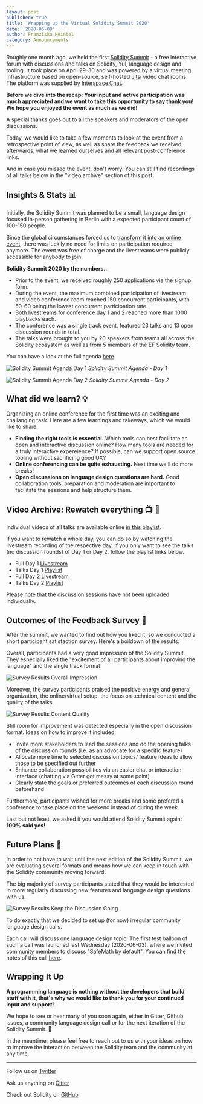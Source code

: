 ```yaml
---
layout: post
published: true
title: 'Wrapping up the Virtual Solidity Summit 2020'
date: '2020-06-09'
author: Franziska Heintel
category: Announcements
---
```


Roughly one month ago, we held the first [Solidity Summit](https://solidity-summit.ethereum.org/) - a free interactive forum with discussions and talks on Solidity, Yul, language design and tooling. It took place on April 29-30 and was powered by a virtual meeting infrastructure based on open-source, self-hosted [Jitsi](https://jitsi.org/) video chat rooms. The platform was supplied by [Interspace.Chat](https://github.com/interspacechat/interspace.chat).

**Before we dive into the recap: Your input and active participation was much appreciated and we want to take this opportunity to say thank you! We hope you enjoyed the event as much as we did!** 

A special thanks goes out to all the speakers and moderators of the open discussions.

Today, we would like to take a few moments to look at the event from a retrospective point of view, as well as share the feedback we received afterwards, what we learned ourselves and all relevant post-conference links. 

And in case you missed the event, don't worry! You can still find recordings of all talks below in the "video archive" section of this post.

## Insights & Stats 📊

Initially, the Solidity Summit was planned to be a small, language design focused in-person gathering in Berlin with a expected participant count of 100-150 people.

Since the global circumstances forced us to [transform it into an online event](https://solidity.ethereum.org/2020/04/17/solidity-summit-2020-goes-interspace/), there was luckily no need for limits on participation required anymore. The event was free of charge and the livestreams were publicly accessible for anybody to join.

**Solidity Summit 2020 by the numbers..**
* Prior to the event, we received roughly 250 applications via the signup form.
* During the event, the maximum combined participation of livestream and video conference room reached 150 concurrent participants, with 50-60 being the lowest concurrent participation rate.
* Both livestreams for conference day 1 and 2 reached more than 1000 playbacks each.
* The conference was a single track event, featured 23 talks and 13 open discussion rounds in total. 
* The talks were brought to you by 20 speakers from teams all across the Solidity ecosystem as well as from 5 members of the EF Solidity team.

You can have a look at the full agenda [here](https://docs.google.com/spreadsheets/d/1ylkaTYKx9TbAifCgyH2jN9SKJKrYfzab9zzTZgSL44g/edit#gid=0). 

![Solidity Summit Agenda Day 1](/img/2020/06/AgendaDay1.png)
*Solidity Summit Agenda - Day 1*

![Solidity Summit Agenda Day 2](/img/2020/06/AgendaDay2.png)
*Solidity Summit Agenda - Day 2*

## What did we learn? 💡

Organizing an online conference for the first time was an exciting and challanging task. Here are a few learnings and takeways, which we would like to share:

* **Finding the right tools is essential.** Which tools can best facilitate an open and interactive discussion online? How many tools are needed for a truly interactive expereience? If possible, can we support open source tooling without sacrificing good UX?
* **Online conferencing can be quite exhausting.** Next time we'll do more breaks!
* **Open discussions on language design questions are hard.** Good collaboration tools, preparation and moderation are important to facilitate the sessions and help structure them.

## Video Archive: Rewatch everything 📺 🍿

Individual videos of all talks are available online [in this playlist](https://www.youtube.com/playlist?list=PLaM7G4Llrb7xlGxwlYGTy1T-GHpytE3RC). 

If you want to rewatch a whole day, you can do so by watching the livestream recording of the respective day. If you only want to see the talks (no discussion rounds) of Day 1 or Day 2, follow the playlist links below.

- Full Day 1 [Livestream](https://www.youtube.com/watch?v=lhjo2FuU4v0&list=PLX8x7Zj6VezlP4XWSSgly6tQlb87g4Cca)
- Talks Day 1 [Playlist](https://www.youtube.com/watch?v=eZERCEhk5lg&list=PLX8x7Zj6Vezk-AGlO3Ip_vPVwroV9aNqB)
- Full Day 2 [Livestream](https://www.youtube.com/watch?v=U3QsM_UDah0&list=PLX8x7Zj6VezlP4XWSSgly6tQlb87g4Cca&index=2)
- Talks Day 2 [Playlist](https://www.youtube.com/watch?v=e1_4xk9nLy8&list=PLX8x7Zj6VezkiZCiif7AcID-yNaV1EPj3)

Please note that the discussion sessions have not been uploaded individually.

## Outcomes of the Feedback Survey 📮

After the summit, we wanted to find out how you liked it, so we conducted a short participant satisfaction survey. Here's a boildown of the results: 

Overall, participants had a very good impression of the Solidity Summit. They especially liked the "excitement of all participants about improving the language" and the single track format.


![Survey Results Overall Impression](/img/2020/06/surveyOverall.png)

Moreover, the survey participants praised the positive energy and general organization, the online/virtual setup, the focus on technical content and the quality of the talks.

![Survey Results Content Quality](/img/2020/06/surveyQuality.png)

Still room for improvement was detected especially in the open discussion format. Ideas on how to improve it included:
* Invite more stakeholders to lead the sessions and do the opening talks of the discussion rounds (i.e. as an advocate for a specific feature)
* Allocate more time to selected discussion topics/ feature ideas to allow those to be specified out further
* Enhance collaboration possibilities via an easier chat or interaction interface (chatting via Gitter got messy at some point)
* Clearly state the goals or preferred outcomes of each discussion round beforehand

Furthermore, participants wished for more breaks and some prefered a conference to take place on the weekend instead of during the week.

Last but not least, we asked if you would attend Solidity Summit again: **100% said yes!**

## Future Plans 🔮

In order to not have to wait until the next edition of the Solidity Summit, we are evaluating several formats and means how we can keep in touch with the Solidity community moving forward. 

The big majority of survey participants stated that they would be interested in more regularly discussing new features and language design questions with us.

![Survey Results Keep the Discussion Going](/img/2020/06/surveyDiscuss.png)

To do exactly that we decided to set up (for now) irregular community language design calls. 

Each call will discuss one language design topic. The first test balloon of such a call was launched last Wednesday (2020-06-03), where we invited community members to discuss "SafeMath by default". You can find the notes of this call [here](https://github.com/ethereum/solidity/issues/9054).

## Wrapping It Up

**A programming language is nothing without the developers that build stuff with it, that's why we would like to thank you for your continued input and support!**

We hope to see or hear many of you soon again, either in Gitter, Github issues, a community language design call or for the next iteration of the Solidity Summit. 🎉

In the meantime, please feel free to reach out to us with your ideas on how to improve the interaction between the Solidity team and the community at any time. 

---
Follow us on [Twitter](https://twitter.com/solidity_lang)

Ask us anything on [Gitter](https://gitter.im/ethereum/solidity)

Check out Solidity on [GitHub](https://github.com/ethereum/solidity)
